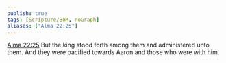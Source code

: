 ```yaml
---
publish: true
tags: [Scripture/BoM, noGraph]
aliases: ["Alma 22:25"]
---
```

[Alma 22:25](https://churchofjesuschrist.org/study/scriptures/bofm/alma/22?lang=eng&id=p25#p25) But the king stood forth among them and administered unto them. And they were pacified towards Aaron and those who were with him.
